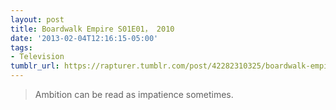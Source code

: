 ```yaml
---
layout: post
title: Boardwalk Empire S01E01， 2010
date: '2013-02-04T12:16:15-05:00'
tags:
- Television
tumblr_url: https://rapturer.tumblr.com/post/42282310325/boardwalk-empire-s01e01-2010
---
```

> Ambition can be read as impatience sometimes.

